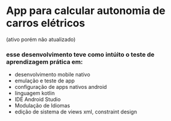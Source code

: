# App para calcular autonomia de carros elétricos

(ativo porém não atualizado)

### esse desenvolvimento teve como intúito o teste de aprendizagem prática em:
- desenvolvimento mobile nativo
- emulação e teste de app 
- configuração de apps nativos android
- linguagem kotlin
- IDE Android Studio
- Modulação de Idiomas
- edição de sistema de views xml, constraint design
